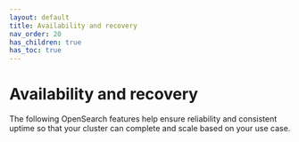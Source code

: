 ```yaml
---
layout: default
title: Availability and recovery
nav_order: 20
has_children: true
has_toc: true
---
```


# Availability and recovery

The following OpenSearch features help ensure reliability and consistent uptime so that your cluster can complete and scale based on your use case.
